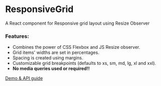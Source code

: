 # ResponsiveGrid
A React component for Responsive grid layout using Resize Observer

### Features:
- Combines the power of CSS Flexbox and JS Resize observer.
- Grid items' widths are set in percentages.
- Spacing is created using margins.
- Customizable grid breakpoints (defaults to xs, sm, md, lg, xl and xxl).
- **No media queries used or required!!**  

[Demo & API guide](https://u5qv3.csb.app/)
